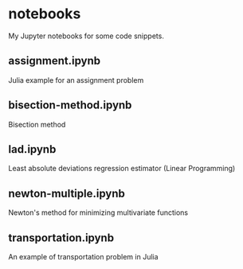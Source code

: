 # notebooks

My Jupyter notebooks for some code snippets.

## assignment.ipynb

Julia example for an assignment problem

## bisection-method.ipynb

Bisection method

## lad.ipynb

Least absolute deviations regression estimator (Linear Programming)

## newton-multiple.ipynb

Newton's method for minimizing multivariate functions


## transportation.ipynb

An example of transportation problem in Julia




